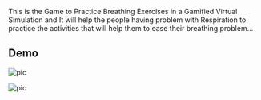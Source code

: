 This is the Game to Practice Breathing Exercises in a Gamified Virtual Simulation and It will help the people having problem with Respiration to practice the activities that will help them to ease their breathing problem...


## Demo


![pic](https://res.cloudinary.com/dtasq49nr/image/upload/v1714367490/Breathing_Game-ezgif.com-video-to-gif-converter_qsf9bx.gif)


![pic](https://res.cloudinary.com/dtasq49nr/image/upload/v1714366584/breeth_tqvwvz.jpg)

